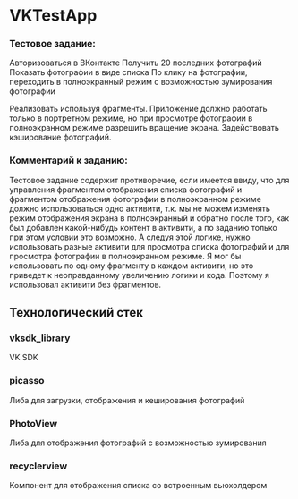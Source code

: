 # VKTestApp

### Тестовое задание:

Авторизоваться в ВКонтакте
Получить 20 последних фотографий
Показать фотографии в виде списка
По клику на фотографии, переходить в полноэкранный режим с возможностью зумирования фотографии

Реализовать используя фрагменты.
Приложение должно работать только в портретном режиме, но при просмотре фотографии в полноэкранном режиме разрешить вращение экрана.
Задействовать кэширование фотографий.


### Комментарий к заданию:

Тестовое задание содержит противоречие, если имеется ввиду, что для управления фрагментом отображения списка фотографий и фрагментом отображения фотографии в полноэкранном режиме должно использоваться одно активити, т.к. мы не можем изменять режим отображения экрана в полноэкранный и обратно после того, как был добавлен какой-нибудь контент в активити, а по заданию только при этом условии это возможно.
А следуя этой логике, нужно использовать разные активити для просмотра списка фотографий и для просмотра фотографии в полноэкранном режиме.
Я мог бы использовать по одному фрагменту в каждом активити, но это приведет к неоправданному увеличению логики и кода. Поэтому я использовал активити без фрагментов.

## Технологический стек

### vksdk_library
VK SDK

### picasso
Либа для загрузки, отображения и кеширования фотографий

### PhotoView
Либа для отображения фотографий с возможностью зумирования

### recyclerview
Компонент для отображения списка со встроенным вьюхолдером


